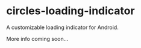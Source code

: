 # circles-loading-indicator
A customizable loading indicator for Android.

More info coming soon...
